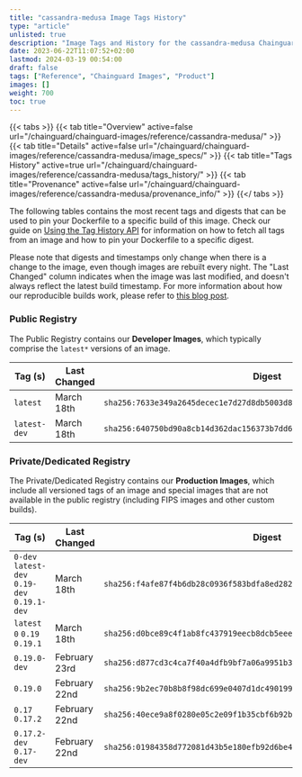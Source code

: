 ```yaml
---
title: "cassandra-medusa Image Tags History"
type: "article"
unlisted: true
description: "Image Tags and History for the cassandra-medusa Chainguard Image"
date: 2023-06-22T11:07:52+02:00
lastmod: 2024-03-19 00:54:00
draft: false
tags: ["Reference", "Chainguard Images", "Product"]
images: []
weight: 700
toc: true
---
```


{{< tabs >}}
{{< tab title="Overview" active=false url="/chainguard/chainguard-images/reference/cassandra-medusa/" >}}
{{< tab title="Details" active=false url="/chainguard/chainguard-images/reference/cassandra-medusa/image_specs/" >}}
{{< tab title="Tags History" active=true url="/chainguard/chainguard-images/reference/cassandra-medusa/tags_history/" >}}
{{< tab title="Provenance" active=false url="/chainguard/chainguard-images/reference/cassandra-medusa/provenance_info/" >}}
{{</ tabs >}}

The following tables contains the most recent tags and digests that can be used to pin your Dockerfile to a specific build of this image. Check our guide on [Using the Tag History API](/chainguard/chainguard-images/using-the-tag-history-api/) for information on how to fetch all tags from an image and how to pin your Dockerfile to a specific digest.

Please note that digests and timestamps only change when there is a change to the image, even though images are rebuilt every night. The "Last Changed" column indicates when the image was last modified, and doesn't always reflect the latest build timestamp. For more information about how our reproducible builds work, please refer to [this blog post](https://www.chainguard.dev/unchained/reproducing-chainguards-reproducible-image-builds).

### Public Registry
The Public Registry contains our **Developer Images**, which typically comprise the `latest*` versions of an image.

| Tag (s)       | Last Changed | Digest                                                                    |
|---------------|--------------|---------------------------------------------------------------------------|
|  `latest`     | March 18th   | `sha256:7633e349a2645decec1e7d27d8db5003d81550931fee85f1e1908ec18f935f0b` |
|  `latest-dev` | March 18th   | `sha256:640750bd90a8cb14d362dac156373b7dd62d4967aca4112ca410d5c26483ddf0` |


### Private/Dedicated Registry
The Private/Dedicated Registry contains our **Production Images**, which include all versioned tags of an image and special images that are not available in the public registry (including FIPS images and other custom builds).

| Tag (s)                                       | Last Changed  | Digest                                                                    |
|-----------------------------------------------|---------------|---------------------------------------------------------------------------|
|  `0-dev` `latest-dev` `0.19-dev` `0.19.1-dev` | March 18th    | `sha256:f4afe87f4b6db28c0936f583bdfa8ed2822ed5cd263427b95a8dc481138d098a` |
|  `latest` `0` `0.19` `0.19.1`                 | March 18th    | `sha256:d0bce89c4f1ab8fc437919eecb8dcb5eeec513bba2d2bb6f6371b7a3f1d3a738` |
|  `0.19.0-dev`                                 | February 23rd | `sha256:d877cd3c4ca7f40a4dfb9bf7a06a9951b36177b78142f380dddc95fa7d8e8d25` |
|  `0.19.0`                                     | February 22nd | `sha256:9b2ec70b8b8f98dc699e0407d1dc49019984dab722e27a426fa8021cf4849618` |
|  `0.17` `0.17.2`                              | February 22nd | `sha256:40ece9a8f0280e05c2e09f1b35cbf6b92ba71f66811fdf7a889b0a58535cdf98` |
|  `0.17.2-dev` `0.17-dev`                      | February 22nd | `sha256:01984358d772081d43b5e180efb92d6be47912f1f72c907bffd9afe8673fc428` |

